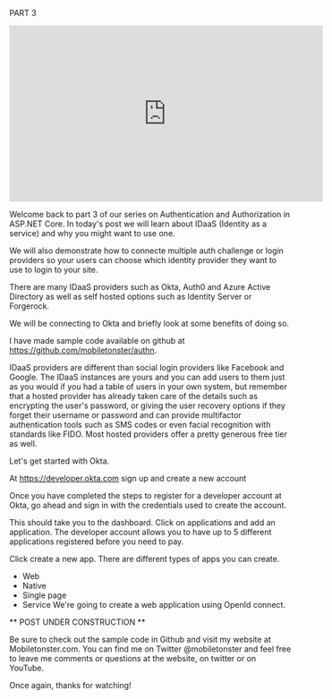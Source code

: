 PART 3

<iframe width="560" height="315" class="video-frame" src="https://www.youtube.com/embed/Cej_u3fb9rI" title="YouTube video player" frameborder="0" allow="accelerometer; autoplay; clipboard-write; encrypted-media; gyroscope; picture-in-picture" allowfullscreen></iframe>

Welcome back to part 3 of our series on Authentication and Authorization in ASP.NET Core. In today's post we will learn about IDaaS (Identity as a service) and why you might want to use one. 

We will also demonstrate how to connecte multiple auth challenge or login providers so your users can choose which identity provider they want to use to login to your site. 

There are many IDaaS providers such as Okta, Auth0 and Azure Active Directory as well as self hosted options such as Identity Server or Forgerock. 

We will be connecting to Okta and briefly look at some benefits of doing so.

I have made sample code available on github at  https://github.com/mobiletonster/authn.

IDaaS providers are different than social login providers like Facebook and Google. The IDaaS instances are yours and you can add users to them just as you would if you had a table of users in your own system, but remember that a hosted provider has already taken care of the details such as encrypting the user's password, or giving the user recovery options if they forget their username or password and can provide multifactor authentication tools such as SMS codes or even facial recognition with standards like FIDO. Most hosted providers offer a pretty generous free tier as well.

Let's get started with Okta.

At https://developer.okta.com  sign up and create a new account

Once you have completed the steps to register for a developer account at Okta, go ahead and sign in with the credentials used to create the account.

This should take you to the dashboard. Click on applications and add an application. The developer account allows you to have up to 5 different applications registered before you need to pay.

Click create a new app. There are different types of apps you can create.
 * Web
 * Native
 * Single page
 * Service
 We're going to create a web application using OpenId connect.

 ** POST UNDER CONSTRUCTION **

Be sure to check out the sample code in Github and visit my website at Mobiletonster.com. You can find me on Twitter @mobiletonster and feel free to leave me comments or questions at the website, on twitter or on YouTube.

Once again, thanks for watching!